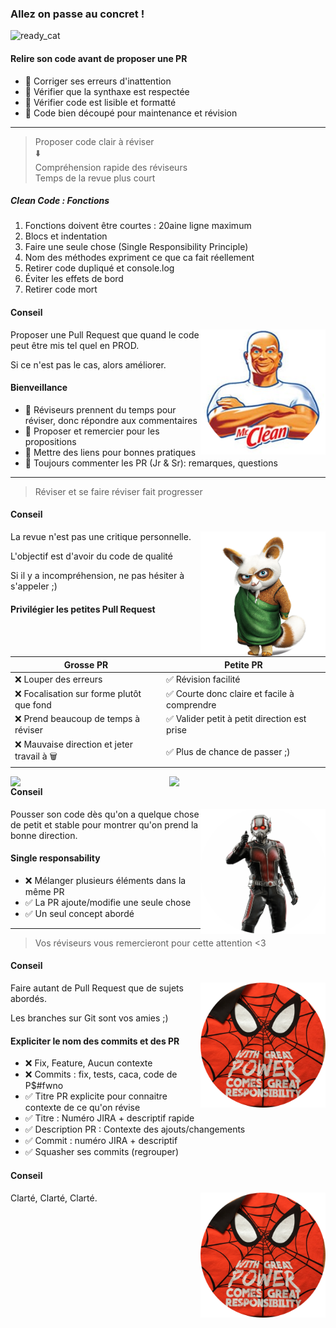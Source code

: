 ### Allez on passe au concret !
![ready_cat](https://media.giphy.com/media/CjmvTCZf2U3p09Cn0h/giphy.gif)


#### Relire son code avant de proposer une PR
* 🎯 Corriger ses erreurs d'inattention <!-- .element: class="fragment" -->
* 🎯 Vérifier que la synthaxe est respectée <!-- .element: class="fragment" -->
* 🎯 Vérifier code est lisible et formatté <!-- .element: class="fragment" -->
* 🎯 Code bien découpé pour maintenance et révision <!-- .element: class="fragment" -->
---
> Proposer code clair à réviser\
> ⬇️\
> Compréhension rapide des réviseurs\
> Temps de la revue plus court
<!-- .element: class="fragment" style="font-size:70%;" -->


##### Clean Code : Fonctions
1. Fonctions doivent être courtes : 20aine ligne maximum <!-- .element: class="fragment" style="font-size:70%;" -->
2. Blocs et indentation <!-- .element: class="fragment" style="font-size:70%;" -->
3. Faire une seule chose (Single Responsibility Principle) <!-- .element: class="fragment" style="font-size:70%;" -->
4. Nom des méthodes expriment ce que ca fait réellement <!-- .element: class="fragment" style="font-size:70%;" -->
5. Retirer code dupliqué et console.log <!-- .element: class="fragment" style="font-size:70%;" -->
6. Éviter les effets de bord <!-- .element: class="fragment" style="font-size:70%;" -->
7. Retirer code mort <!-- .element: class="fragment" style="font-size:70%;" -->


#### Conseil 
<img style="float: right;"  width="200" height="200" src="revue-code/assets/mr_net.png">

Proposer une Pull Request que quand le code peut être mis tel quel en PROD.<!-- .element: style="font-size:80%; color:orange" -->

Si ce n'est pas le cas, alors améliorer. <!-- .element: style="font-size:80%; color:orange" -->


#### Bienveillance 
* 🎯 Réviseurs prennent du temps pour réviser, donc répondre aux commentaires <!-- .element: class="fragment" -->
* 🎯 Proposer et remercier pour les propositions <!-- .element: class="fragment" -->
* 🎯 Mettre des liens pour bonnes pratiques <!-- .element: class="fragment" -->
* 🎯 Toujours commenter les PR (Jr & Sr): remarques, questions <!-- .element: class="fragment" -->
---
> Réviser et se faire réviser fait progresser


#### Conseil 
<img style="float: right;"  width="200" height="200" src="revue-code/assets/master_shifu.png">

La revue n'est pas une critique personnelle.<!-- .element: style="font-size:80%; color:orange" -->

L'objectif est d'avoir du code de qualité<!-- .element: style="font-size:80%; color:orange" -->

Si il y a incompréhension, ne pas hésiter à s'appeler ;)<!-- .element: style="font-size:80%; color:orange" -->


#### Privilégier les petites Pull Request 

| Grosse PR      | Petite PR   |
| -------------- | ----------- |
| ❌ Louper des erreurs                      | ✅ Révision facilité                                      |
| ❌ Focalisation sur forme plutôt que fond  | ✅ Courte donc claire et facile à comprendre              |
| ❌ Prend beaucoup de temps à réviser       | ✅ Valider petit à petit direction est prise              |
| ❌ Mauvaise direction et jeter travail à 🗑️ |✅ Plus de chance de passer ;)                            |
<!-- .element: style="font-size:60%;" -->
<img style="float: left;"  width="250" src="https://media.giphy.com/media/1JWbouY2SOSeQ/giphy.gif">
<img style="float: right;" width="250" src="https://media.giphy.com/media/RLW9YEaSBfBMt79fm4/giphy.gif">


#### Conseil 
<img style="float: right;"  width="200" height="200" src="revue-code/assets/ant_man.png">

Pousser son code dès qu'on a quelque chose de petit et stable pour montrer qu'on prend la bonne direction.<!-- .element: style="color:orange" -->


#### Single responsability 

* ❌ Mélanger plusieurs éléments dans la même PR <!-- .element: class="fragment" -->
* ✅ La PR ajoute/modifie une seule chose <!-- .element: class="fragment" -->
* ✅ Un seul concept abordé <!-- .element: class="fragment" -->
--- 
<!-- .element: class="fragment" -->
> Vos réviseurs vous remercieront pour cette attention <3
<!-- .element: class="fragment" -->


#### Conseil 
<img style="float: right;"  width="200" height="200" src="revue-code/assets/spiderman.png">

Faire autant de Pull Request que de sujets abordés.<!-- .element: style="color:orange" -->

Les branches sur Git sont vos amies ;)<!-- .element: style="color:orange" -->


#### Expliciter le nom des commits et des PR
* ❌ Fix, Feature, Aucun contexte
* ❌ Commits : fix, tests, caca, code de P$#fwno
* ✅ Titre PR explicite pour connaitre contexte de ce qu'on révise
* ✅ Titre : Numéro JIRA + descriptif rapide
* ✅ Description PR : Contexte des ajouts/changements
* ✅ Commit : numéro JIRA + descriptif
* ✅ Squasher ses commits (regrouper)


#### Conseil 
<img style="float: right;"  width="200" height="200" src="revue-code/assets/spiderman.png">

Clarté, Clarté, Clarté.<!-- .element: style="color:orange" -->